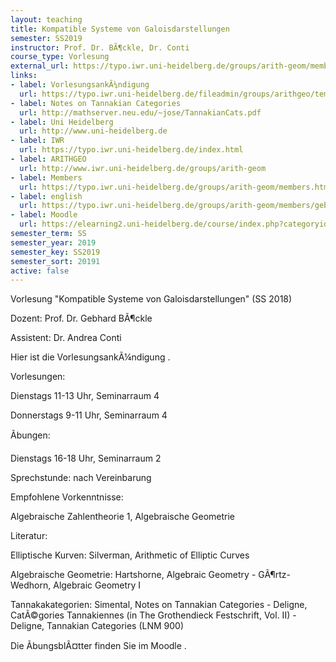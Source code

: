 ```yaml
---
layout: teaching
title: Kompatible Systeme von Galoisdarstellungen
semester: SS2019
instructor: Prof. Dr. BÃ¶ckle, Dr. Conti
course_type: Vorlesung
external_url: https://typo.iwr.uni-heidelberg.de/groups/arith-geom/members/gebhard-boeckle/kompatible-systeme-von-galoisdarstellungen.html
links:
- label: VorlesungsankÃ¼ndigung
  url: https://typo.iwr.uni-heidelberg.de/fileadmin/groups/arithgeo/templates/data/Gebhard_Boeckle/Vorlesungsankuendigung-MumfordTate.pdf
- label: Notes on Tannakian Categories
  url: http://mathserver.neu.edu/~jose/TannakianCats.pdf
- label: Uni Heidelberg
  url: http://www.uni-heidelberg.de
- label: IWR
  url: https://typo.iwr.uni-heidelberg.de/index.html
- label: ARITHGEO
  url: http://www.iwr.uni-heidelberg.de/groups/arith-geom
- label: Members
  url: https://typo.iwr.uni-heidelberg.de/groups/arith-geom/members.html
- label: english
  url: https://typo.iwr.uni-heidelberg.de/groups/arith-geom/members/gebhard-boeckle/kompatible-systeme-von-galoisdarstellungen.html
- label: Moodle
  url: https://elearning2.uni-heidelberg.de/course/index.php?categoryid=1049
semester_term: SS
semester_year: 2019
semester_key: SS2019
semester_sort: 20191
active: false
---
```

Vorlesung "Kompatible Systeme von Galoisdarstellungen" (SS 2018)

Dozent: Prof. Dr. Gebhard BÃ¶ckle

Assistent: Dr. Andrea Conti

Hier ist die VorlesungsankÃ¼ndigung .

Vorlesungen:

Dienstags 11-13 Uhr, Seminarraum 4

Donnerstags 9-11 Uhr, Seminarraum 4

Ãbungen:

Dienstags 16-18 Uhr, Seminarraum 2

Sprechstunde: nach Vereinbarung

Empfohlene Vorkenntnisse:

Algebraische Zahlentheorie 1, Algebraische Geometrie

Literatur:

Elliptische Kurven: Silverman, Arithmetic of Elliptic Curves

Algebraische Geometrie: Hartshorne, Algebraic Geometry - GÃ¶rtz-Wedhorn, Algebraic Geometry I

Tannakakategorien: Simental, Notes on Tannakian Categories - Deligne, CatÃ©gories Tannakiennes (in The Grothendieck Festschrift, Vol. II) - Deligne, Tannakian Categories (LNM 900)

Die ÃbungsblÃ¤tter finden Sie im Moodle .
